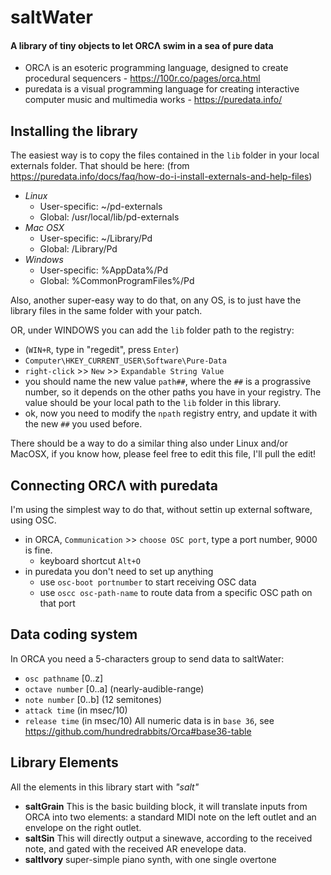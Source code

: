 # saltWater
#### A library of tiny objects to let ORCΛ swim in a sea of pure data

* ORCΛ is an esoteric programming language, designed to create procedural sequencers - https://100r.co/pages/orca.html
* puredata is a visual programming language for creating interactive computer music and multimedia works - https://puredata.info/

## Installing the library
The easiest way is to copy the files contained in the `lib` folder in your local externals folder.
That should be here: (from https://puredata.info/docs/faq/how-do-i-install-externals-and-help-files)
* _Linux_
  - User-specific: ~/pd-externals
  - Global: /usr/local/lib/pd-externals
* _Mac OSX_
  - User-specific: ~/Library/Pd
  - Global: /Library/Pd
* _Windows_
  - User-specific: %AppData%/Pd
  - Global: %CommonProgramFiles%/Pd
  
Also, another super-easy way to do that, on any OS, is to just have the library files in the same folder with your patch.

OR, under WINDOWS you can add the `lib` folder path to the registry:
  - (`WIN+R`, type in "regedit", press `Enter`)
  - `Computer\HKEY_CURRENT_USER\Software\Pure-Data`
  - `right-click` >> `New` >> `Expandable String Value`
  - you should name the new value `path##`, where the `##` is a prograssive number, so it depends on the other paths you have in your registry. The value should be your local path to the `lib` folder in this library.
  - ok, now you need to modify the `npath` registry entry, and update it with the new `##` you used before.
  
There should be a way to do a similar thing also under Linux and/or MacOSX, if you know how, please feel free to edit this file, I'll pull the edit!

## Connecting ORCΛ with puredata
I'm using the simplest way to do that, without settin up external software, using OSC.
* in ORCA, `Communication` >> `choose OSC port`, type a port number, 9000 is fine.
  - keyboard shortcut `Alt+O`
* in puredata you don't need to set up anything
  - use `osc-boot portnumber` to start receiving OSC data
  - use `oscc osc-path-name` to route data from a specific OSC path on that port
  
## Data coding system
In ORCA you need a 5-characters group to send data to saltWater:
* `osc pathname` [0..z]
* `octave number` [0..a] (nearly-audible-range)
* `note number` [0..b] (12 semitones)
* `attack time` (in msec/10)
* `release time` (in msec/10)
All numeric data is in `base 36`, see https://github.com/hundredrabbits/Orca#base36-table
  
## Library Elements
All the elements in this library start with _"salt"_
* **saltGrain**
  This is the basic building block, it will translate inputs from ORCA into two elements: a standard MIDI note on the left outlet and an envelope on the right outlet.
* **saltSin**
  This will directly output a sinewave, according to the received note, and gated with the received AR enevelope data.
* **saltIvory**
  super-simple piano synth, with one single overtone